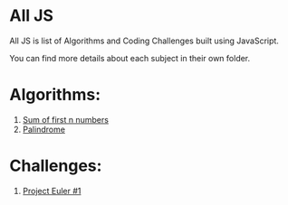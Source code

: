 # All JS
All JS is list of Algorithms and Coding Challenges built using JavaScript.

You can find more details about each subject in their own folder.

# Algorithms:
1. [Sum of first n numbers](https://github.com/florinpop17/all-js/tree/master/Algorithms/Sum%20of%20first%20n%20numbers)
2. [Palindrome](https://github.com/florinpop17/all-js/tree/master/Algorithms/Palindrome)

# Challenges:
1. [Project Euler #1](https://github.com/florinpop17/all-js/tree/master/Challenges/Project%20Euler%20%231)
